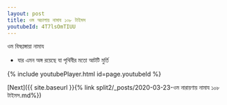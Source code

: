 ```yaml
---
layout: post
title: ওম অচালায় নামায ১০৮ টাইমস
youtubeId: 4T7lsOmTIUU
---
```

 
 
 ওম বিষণ্ণঙ্গায়া নামায  
 
 -  যার এমন অঙ্গ রয়েছে যা পৃথিবীর মতো আটটি মুর্তি 
 
  
 
  
 
 
 
 
 
 


{% include youtubePlayer.html id=page.youtubeId %}
 
[Next]({{ site.baseurl }}{% link  split2/_posts/2020-03-23-ওম নারায়ণায় নামায ১০৮ টাইমস.md%})
 
